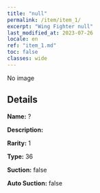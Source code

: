 ```yaml
---
title: "null"
permalink: /item/item_1/
excerpt: "Wing Fighter null"
last_modified_at: 2023-07-26
locale: en
ref: "item_1.md"
toc: false
classes: wide
---
```



 No image



## Details

 **Name:** ? 

 **Description:** 

 **Rarity:** 1 

 **Type:** 36 

 **Suction:** false 

 **Auto Suction:** false 


